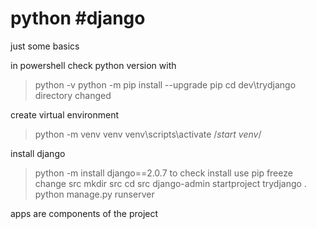 # python #django
just some basics

in powershell
check python version with
> python -v
> python -m pip install --upgrade pip
> cd dev\trydjango
directory changed

create virtual environment
> python -m venv venv
> venv\scripts\activate  /*start venv*/

install django
> python -m install django==2.0.7
to check install use 
> pip freeze
change src
> mkdir src
> cd src
> django-admin startproject trydjango .
> python manage.py runserver
> 

apps are components of the project
